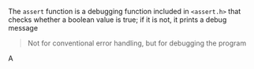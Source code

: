 The `assert` function is a debugging function included in `<assert.h>` that checks whether a boolean value is true; if it is not, it prints a debug message

> Not for conventional error handling, but for debugging the program

A
